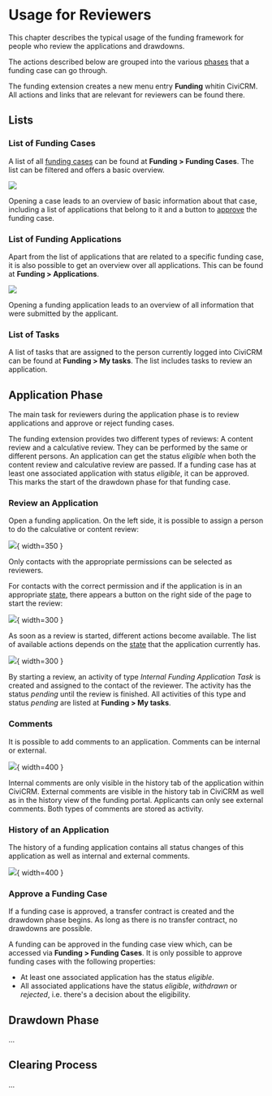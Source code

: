 # Usage for Reviewers

This chapter describes the typical usage of the funding framework for people who review the applications and drawdowns.

The actions described below are grouped into the various [phases](./usage.md#phases-of-a-funding-case) that a funding case can go through.

The funding extension creates a new menu entry **Funding** whitin CiviCRM. All actions and links that are relevant for reviewers can be found there.

## Lists

### List of Funding Cases

A list of all [funding cases](../naming-conventions.md#funding-cases) can be found at **Funding > Funding Cases**. The list can be filtered and offers a basic overview.

![](../img/funding_case_list.png)

Opening a case leads to an overview of basic information about that case, including a list of applications that belong to it and a button to [approve](./usage-reviewers.md#approve-a-funding-case) the funding case.

### List of Funding Applications

Apart from the list of applications that are related to a specific funding case, it is also possible to get an overview over all applications. This can be found at **Funding > Applications**.

![](../img/funding_application_list.png)

Opening a funding application leads to an overview of all information that were submitted by the applicant.

### List of Tasks

A list of tasks that are assigned to the person currently logged into CiviCRM can be found at **Funding > My tasks**.
The list includes tasks to review an application.

## Application Phase

The main task for reviewers during the application phase is to review applications and approve or reject funding cases.

The funding extension provides two different types of reviews: A content review and a calculative review. They can be performed by the same or different persons. An application can get the status *eligible* when both the content review and calculative review are passed. If a funding case has at least one associated application with status *eligible*, it can be approved. This marks the start of the drawdown phase for that funding case.

### Review an Application

Open a funding application. On the left side, it is possible to assign a person to do the calculative or content review:

![](../img/assign-reviewer.png){ width=350 }

Only contacts with the appropriate permissions can be selected as reviewers.

For contacts with the correct permission and if the application is in an appropriate [state](./application-states.md), there appears a button on the right side of the page to start the review:

![](../img/review-start.png){ width=300 }

As soon as a review is started, different actions become available. The list of available actions depends on the [state](./application-states.md) that the application currently has.

![](../img/review-pending.png){ width=300 }

By starting a review, an activity of type *Internal Funding Application Task* is created and assigned to the contact of the reviewer. The activity has the status *pending* until the review is finished. All activities of this type and status *pending* are listed at **Funding > My tasks**.

### Comments

It is possible to add comments to an application. Comments can be internal or external.

![](../img/reviewer-comment.png){ width=400 }

Internal comments are only visible in the history tab of the application within CiviCRM. External comments are visible in the history tab in CiviCRM as well as in the history view of the funding portal. Applicants can only see external comments. Both types of comments are stored as activity.

### History of an Application

The history of a funding application contains all status changes of this application as well as internal and external comments.

![](../img/civicrm-application-history.png){ width=400 }

### Approve a Funding Case

If a funding case is approved, a transfer contract is created and the drawdown phase begins. As long as there is no transfer contract, no drawdowns are possible.

A funding can be approved in the funding case view which, can be accessed via **Funding > Funding Cases**. It is only possible to approve funding cases with the following properties:

* At least one associated application has the status *eligible*.
* All associated applications have the status *eligible*, *withdrawn* or *rejected*, i.e. there's a decision about the eligibility.

## Drawdown Phase

...

## Clearing Process

...
